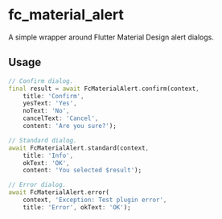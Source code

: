 # fc_material_alert

A simple wrapper around Flutter Material Design alert dialogs.

## Usage

```dart
// Confirm dialog.
final result = await FcMaterialAlert.confirm(context,
    title: 'Confirm',
    yesText: 'Yes',
    noText: 'No',
    cancelText: 'Cancel',
    content: 'Are you sure?');

// Standard dialog.
await FcMaterialAlert.standard(context,
    title: 'Info',
    okText: 'OK',
    content: 'You selected $result');

// Error dialog.
await FcMaterialAlert.error(
    context, 'Exception: Test plugin error',
    title: 'Error', okText: 'OK');
```
